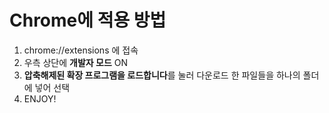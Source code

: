 # Chrome에 적용 방법

1. chrome://extensions 에 접속
2. 우측 상단에 **개발자 모드** ON
3. **압축해제된 확장 프로그램을 로드합니다**를 눌러 다운로드 한 파일들을 하나의 폴더에 넣어 선택
4. ENJOY!

